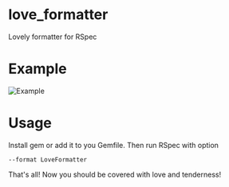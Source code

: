 # love_formatter
Lovely formatter for RSpec

# Example

![Example](http://i.imgur.com/FMpzIoJ.png)

# Usage
Install gem or add it to you Gemfile. Then run RSpec with option
```
--format LoveFormatter
```

That's all! Now you should be covered with love and tenderness!
